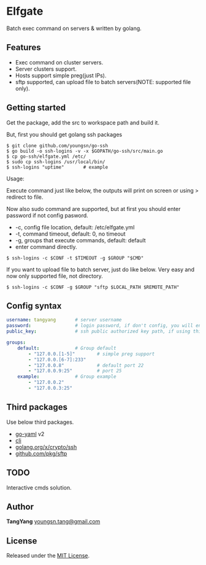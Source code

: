 # Elfgate

Batch exec command on servers &amp; written by golang.

## Features

- Exec command on cluster servers.
- Server clusters support.
- Hosts support simple preg(just IPs).
- sftp supported, can upload file to batch servers(NOTE: supported file only).

## Getting started

Get the package, add the src to workspace path and build it.

But, first you should get golang ssh packages

```shell
$ git clone github.com/youngsn/go-ssh
$ go build -o ssh-logins -v -x $GOPATH/go-ssh/src/main.go
$ cp go-ssh/elfgate.yml /etc/
$ sudo cp ssh-logins /usr/local/bin/
$ ssh-logins "uptime"       # example
```

Usage:

Execute command just like below, the outputs will print on screen or using > redirect to file.

Now also sudo command are supported, but at first you should enter password if not config pasword.

- -c, config file location, default: /etc/elfgate.yml
- -t, command timeout, default: 0, no timeout
- -g, groups that execute commands, default: default
- enter command directly.

```shell
$ ssh-logins -c $CONF -t $TIMEOUT -g $GROUP "$CMD"
```

If you want to upload file to batch server, just do like below. Very easy and now only supported file, not directory.

```shell
$ ssh-logins -c $CONF -g $GROUP "sftp $LOCAL_PATH $REMOTE_PATH"
```

## Config syntax
```yaml
username: tangyang       # server username
password:                # login password, if don't config, you will enter through stdin
public_key:              # ssh public authorized key path, if using this, add here

groups:
    default:             # Group default
        - "127.0.0.[1-5]"        # simple preg support
        - "127.0.0.[6-7]:233"
        - "127.0.0.8"            # default port 22
        - "127.0.0.9:25"         # port 25
    example:             # Group example
        - "127.0.0.2"
        - "127.0.0.3:25"
```


## Third packages

Use below third packages.

- [go-yaml](https://github.com/go-yaml/yaml) v2
- [cli](https://github.com/codegangsta/cli)
- [golang.org/x/crypto/ssh](https://github.com/golang/crypto)
- [github.com/pkg/sftp](https://github.com/pkg/sftp)

## TODO

Interactive cmds solution.

## Author

**TangYang**
<youngsn.tang@gmail.com>

## License

Released under the [MIT License](https://github.com/youngsn/go-ssh/blob/master/LICENSE).
